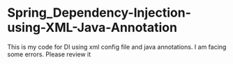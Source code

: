 # Spring_Dependency-Injection-using-XML-Java-Annotation
This is my code for DI using xml config file and java annotations. I am facing some errors. Please review it
